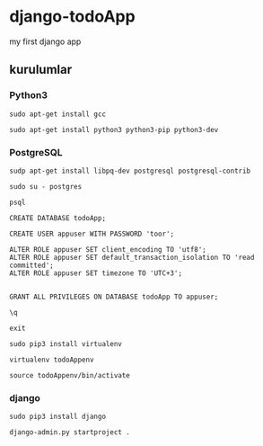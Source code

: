 # django-todoApp
my first django app


## kurulumlar

### Python3

``sudo apt-get install gcc``

``sudo apt-get install python3 python3-pip python3-dev``


### PostgreSQL

``sudp apt-get install libpq-dev postgresql postgresql-contrib``

```
sudo su - postgres

psql

CREATE DATABASE todoApp;

CREATE USER appuser WITH PASSWORD 'toor';

ALTER ROLE appuser SET client_encoding TO 'utf8';
ALTER ROLE appuser SET default_transaction_isolation TO 'read committed';
ALTER ROLE appuser SET timezone TO 'UTC+3';


GRANT ALL PRIVILEGES ON DATABASE todoApp TO appuser;

\q

exit
```

``sudo pip3 install virtualenv``

``virtualenv todoAppenv``

``source todoAppenv/bin/activate``

### django

``sudo pip3 install django``

``django-admin.py startproject .``